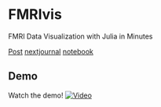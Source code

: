 # FMRIvis

FMRI Data Visualization with Julia in Minutes

[Post](http://www.ekinakyurek.com/fmri-visualization/)
[nextjournal](https://nextjournal.com/ekinakyurek/fmri-visualization-with-julia)
[notebook](./fmrijulia.ipynb)

## Demo
Watch the demo!
[![Video](https://img.youtube.com/vi/IFUsbmXWlao/0.jpg)](https://www.youtube.com/watch?v=IFUsbmXWlao)
